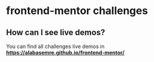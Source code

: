 # frontend-mentor challenges

## **How can I see live demos?**

You can find all challenges live demos in **https://alabasemre.github.io/frontend-mentor/**
